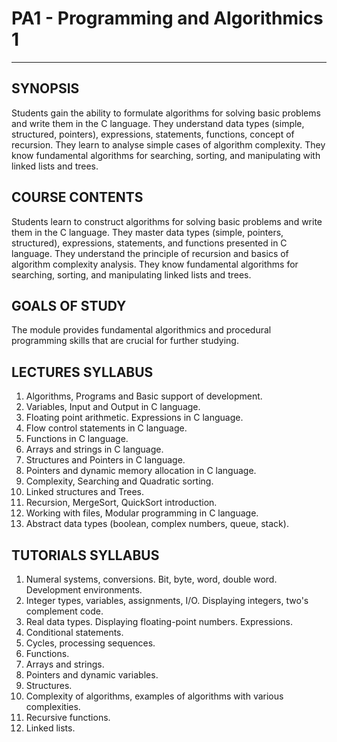 # PA1 - Programming and Algorithmics 1
***
## SYNOPSIS
Students gain the ability to formulate algorithms for solving basic problems and write them in the C language. They understand data types (simple, structured, pointers), expressions, statements, functions, concept of recursion. They learn to analyse simple cases of algorithm complexity. They know fundamental algorithms for searching, sorting, and manipulating with linked lists and trees.

## COURSE CONTENTS
Students learn to construct algorithms for solving basic problems and write them in the C language. They master data types (simple, pointers, structured), expressions, statements, and functions presented in C language. They understand the principle of recursion and basics of algorithm complexity analysis. They know fundamental algorithms for searching, sorting, and manipulating linked lists and trees.

## GOALS OF STUDY
The module provides fundamental algorithmics and procedural programming skills that are crucial for further studying.

## LECTURES SYLLABUS
1. Algorithms, Programs and Basic support of development.
2. Variables, Input and Output in C language.
3. Floating point arithmetic. Expressions in C language.
4. Flow control statements in C language.
5. Functions in C language.
6. Arrays and strings in C language.
7. Structures and Pointers in C language.
8. Pointers and dynamic memory allocation in C language.
9. Complexity, Searching and Quadratic sorting.
10. Linked structures and Trees.
11. Recursion, MergeSort, QuickSort introduction.
12. Working with files, Modular programming in C language.
13. Abstract data types (boolean, complex numbers, queue, stack).

## TUTORIALS SYLLABUS
1. Numeral systems, conversions. Bit, byte, word, double word. Development environments.
2. Integer types, variables, assignments, I/O. Displaying integers, two's complement code.
3. Real data types. Displaying floating-point numbers. Expressions.
4. Conditional statements.
5. Cycles, processing sequences.
6. Functions.
7. Arrays and strings.
8. Pointers and dynamic variables.
9. Structures.
10. Complexity of algorithms, examples of algorithms with various complexities.
11. Recursive functions.
12. Linked lists.